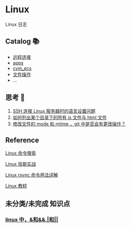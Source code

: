 # Linux

Linux 日志

## Catalog 📚

- [远程连接](https://github.com/tangzhenming/Linux/tree/main/remote_connection)
- [apps](https://github.com/tangzhenming/Linux/tree/main/apps)
- [cvm_ecs](https://github.com/tangzhenming/Linux/tree/main/cvm_ecs)
- [文件操作](https://github.com/tangzhenming/Linux/tree/main/file_operation)
- ...

## 思考 🤔

1. [SSH 连接 Linux 服务器时的语言设置问题](https://github.com/tangzhenming/Linux/issues/1)
2. [如何列出某个目录下的所有 js 文件与 html 文件](https://github.com/tangzhenming/Linux/issues/2)
3. [修改文件的 mode 和 mtime ，git 中是否会有更改操作？](https://github.com/tangzhenming/Linux/issues/3)

## Reference

[Linux 命令搜索](https://wangchujiang.com/linux-command/)

[Linux 技能实战](https://q.shanyue.tech/command/)

[Linux rsync 命令用法详解](http://c.biancheng.net/view/6121.html)

[Linux 教程](https://www.runoob.com/linux/linux-tutorial.html)

## 未分类/未完成 知识点

### [linux 中，&和&&,|和||](https://blog.csdn.net/ccoran/article/details/84727034)
